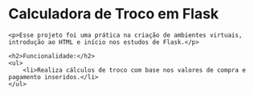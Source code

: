 <html>

<body>
    <h1>Calculadora de Troco em Flask</h1>
    
    <p>Esse projeto foi uma prática na criação de ambientes virtuais, introdução ao HTML e início nos estudos de Flask.</p>

    <h2>Funcionalidade:</h2>
    <ul>
        <li>Realiza cálculos de troco com base nos valores de compra e pagamento inseridos.</li>
    </ul>
    
</body>

</html>
